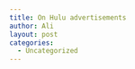 ```yaml
---
title: On Hulu advertisements
author: Ali
layout: post
categories:
  - Uncategorized
---
```

<a href="http://ali-alkhatib.com/content/stop-it-hulu.png" rel="attachment wp-att-53"><img src="http://ali-alkhatib.com/content/stop-it-hulu.png" alt="" title="stop-it-hulu-png" class="alignnone size-full wp-image-53" /></a>
